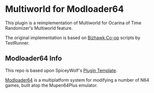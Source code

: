# Multiworld for Modloader64
This plugin is a reimplementation of Multiworld for Ocarina of Time Randomizer's Multiworld feature.

The original implementation is based on [Bizhawk Co-op](https://github.com/TestRunnerSRL/bizhawk-co-op/tree/master/bizhawk-co-op) scripts by TestRunner.

## Modloader64 Info
This repo is based upon SpiceyWolf's [Plugin Template](https://github.com/hylian-modding/ModLoader64-Plugin-Base).

[Modloader64](https://github.com/hylian-modding/ModLoader64) is a multiplatform system for modifying a number of N64 games, built atop the Mupen64Plus emulator.